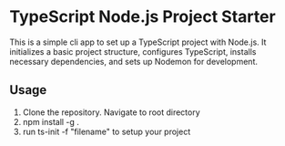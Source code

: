 # TypeScript Node.js Project Starter

This is a simple cli app to set up a TypeScript project with Node.js. It initializes a basic project structure, configures TypeScript, installs necessary dependencies, and sets up Nodemon for development.

## Usage

1. Clone the repository. Navigate to root directory
2. npm install -g .
3. run ts-init -f "filename" to setup your project
